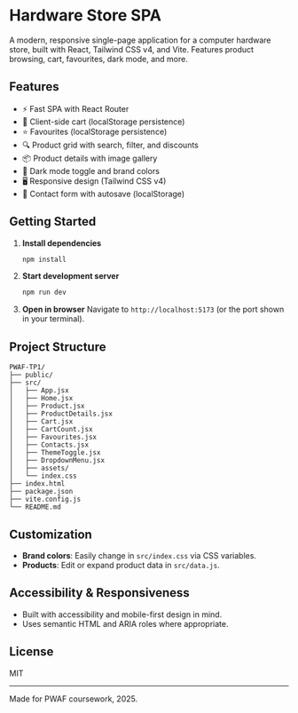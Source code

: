 
# Hardware Store SPA

A modern, responsive single-page application for a computer hardware store, built with React, Tailwind CSS v4, and Vite. Features product browsing, cart, favourites, dark mode, and more.

## Features
- ⚡ Fast SPA with React Router
- 🛒 Client-side cart (localStorage persistence)
- ⭐ Favourites (localStorage persistence)
- 🔍 Product grid with search, filter, and discounts
- 📦 Product details with image gallery
- 🎨 Dark mode toggle and brand colors
- 🖥️ Responsive design (Tailwind CSS v4)
- 📝 Contact form with autosave (localStorage)

## Getting Started

1. **Install dependencies**
	```bash
	npm install
	```
2. **Start development server**
	```bash
	npm run dev
	```
3. **Open in browser**
	Navigate to `http://localhost:5173` (or the port shown in your terminal).

## Project Structure
```
PWAF-TP1/
├── public/
├── src/
│   ├── App.jsx
│   ├── Home.jsx
│   ├── Product.jsx
│   ├── ProductDetails.jsx
│   ├── Cart.jsx
│   ├── CartCount.jsx
│   ├── Favourites.jsx
│   ├── Contacts.jsx
│   ├── ThemeToggle.jsx
│   ├── DropdownMenu.jsx
│   ├── assets/
│   └── index.css
├── index.html
├── package.json
├── vite.config.js
└── README.md
```

## Customization
- **Brand colors**: Easily change in `src/index.css` via CSS variables.
- **Products**: Edit or expand product data in `src/data.js`.

## Accessibility & Responsiveness
- Built with accessibility and mobile-first design in mind.
- Uses semantic HTML and ARIA roles where appropriate.

## License
MIT

---
Made for PWAF coursework, 2025.
